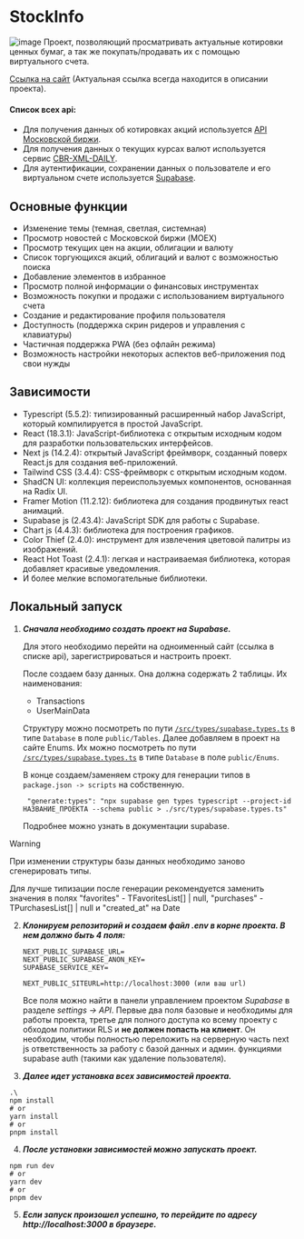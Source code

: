 # StockInfo
![image](https://github.com/Ashot1/StockInfo/assets/44030386/3b1a89d1-1b7e-48c5-8d3b-f91851954908)
Проект, позволяющий просматривать актуальные котировки ценных бумаг, а так же покупать/продавать их с помощью виртуального счета.

[Ссылка на сайт](https://stock-info-theta.vercel.app) (Актуальная ссылка всегда находится в описании проекта).

#### Список всех api: 
- Для получения данных об котировках акций используется [API Московской биржи](https://www.moex.com/a2193).
- Для получения данных о текущих курсах валют используется сервис [CBR-XML-DAILY](https://www.cbr-xml-daily.ru/).
- Для аутентификации, сохранении данных о пользователе и его виртуальном счете используется [Supabase](https://supabase.com/).

## Основные функции
- Изменение темы (темная, светлая, системная)
- Просмотр новостей с Московской биржи (MOEX)
- Просмотр текущих цен на акции, облигации и валюту
- Список торгующихся акций, облигаций и валют с возможностью поиска
- Добавление элементов в избранное
- Просмотр полной информации о финансовых инструментах
- Возможность покупки и продажи с использованием виртуального счета
- Создание и редактирование профиля пользователя
- Доступность (поддержка скрин ридеров и управления с клавиатуры)
- Частичная поддержка PWA (без офлайн режима)
- Возможность настройки некоторых аспектов веб-приложения под свои нужды

## Зависимости
- Typescript (5.5.2): типизированный расширенный набор JavaScript, который компилируется в простой JavaScript.
- React (18.3.1): JavaScript-библиотека с открытым исходным кодом для разработки пользовательских интерфейсов.
- Next js (14.2.4): открытый JavaScript фреймворк, созданный поверх React.js для создания веб-приложений.
- Tailwind CSS (3.4.4): CSS-фреймворк с открытым исходным кодом.
- ShadCN UI: коллекция переиспользуемых компонентов, основанная на Radix UI.
- Framer Motion (11.2.12): библиотека для создания продвинутых react анимаций.
- Supabase js (2.43.4): JavaScript SDK для работы с Supabase.
- Chart js (4.4.3): библиотека для построения графиков.
- Color Thief (2.4.0): инструмент для извлечения цветовой палитры из изображений.
- React Hot Toast (2.4.1): легкая и настраиваемая библиотека, которая добавляет красивые уведомления.
- И более мелкие вспомогательные библиотеки.

## Локальный запуск
1. ***Сначала необходимо создать проект на Supabase.***

   Для этого необходимо перейти на одноименный сайт (ссылка в списке api), зарегистрироваться и настроить проект.

   После создаем базу данных. Она должна содержать 2 таблицы. Их наименования:
     - Transactions
     - UserMainData
     
     Структуру можно посмотреть по пути [`/src/types/supabase.types.ts`](src/types/supabase.types.ts) в типе `Database` в поле `public/Tables`.
   Далее добавляем в проект на сайте Enums.
   Их можно посмотреть по пути [`/src/types/supabase.types.ts`](src/types/supabase.types.ts) в типе `Database` в поле `public/Enums`.

   В конце создаем/заменяем строку для генерации типов в `package.json -> scripts` на собственную.
   ```
    "generate:types": "npx supabase gen types typescript --project-id НАЗВАНИЕ_ПРОЕКТА --schema public > ./src/types/supabase.types.ts"
    ```
   Подробнее можно узнать в документации supabase.
> [!WARNING]
> При изменении структуры базы данных необходимо заново сгенерировать типы. 
>
> Для лучше типизации после генерации рекомендуется заменить значения в полях 
> "favorites" - TFavoritesList[] | null, "purchases" - TPurchasesList[] | null и "created_at" на Date

2. ***Клонируем репозиторий и создаем файл .env в корне проекта. В нем должно быть 4 поля:***
    ```
    NEXT_PUBLIC_SUPABASE_URL=
    NEXT_PUBLIC_SUPABASE_ANON_KEY=
    SUPABASE_SERVICE_KEY=
    
    NEXT_PUBLIC_SITEURL=http://localhost:3000 (или ваш url)
    ```
    Все поля можно найти в панели управлением проектом *Supabase* в разделе *settings -> API*.
    Первые два поля базовые и необходимы для работы проекта, третье для полного доступа ко всему проекту с обходом политики RLS и **не должен попасть на клиент**. 
    Он необходим, чтобы полностью переложить на серверную часть next js ответственность за работу с базой данных и админ. функциями supabase auth (такими как удаление пользователя).

3. ***Далее идет установка всех зависимостей проекта.***
```
.\
npm install
# or
yarn install
# or
pnpm install
```
4. ***После установки зависимостей можно запускать проект.***
```
npm run dev
# or
yarn dev
# or
pnpm dev
```

5. ***Если запуск произошел успешно, то перейдите по адресу http://localhost:3000 в браузере.***
